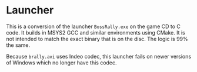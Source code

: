 # Launcher

This is a conversion of the launcher `BossRally.exe` on the game CD to C code. It builds in
MSYS2 GCC and similar environments using CMake. It is not intended to match the exact binary that is
on the disc. The logic is 99% the same.

Because `brally.avi` uses Indeo codec, this launcher fails on newer versions of Windows which no
longer have this codec.
